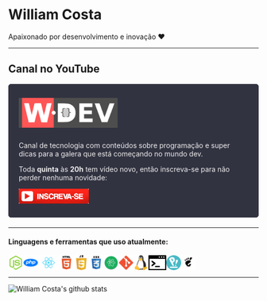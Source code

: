 # William Costa

Apaixonado por desenvolvimento e inovação ❤️

_______

## Canal no YouTube
<div style="border:1px solid #323341; background:#323341; color:#eee; border-radius:5px; padding: 10px 20px; margin-bottom:20px;">
  <br>

  <img height="60" style="margin-bottom:10px;" src="https://raw.githubusercontent.com/william-costa/william-costa/master/src/images/logo-wdev.png">

  Canal de tecnologia com conteúdos sobre programação e super dicas para a galera que está começando no mundo dev.

  Toda **quinta** às **20h** tem vídeo novo, então inscreva-se para não perder nenhuma novidade:

  <a href="https://youtube.com/wdevoficial"><img height="30" src="https://raw.githubusercontent.com/william-costa/william-costa/master/src/images/subscribe-youtube.png"></a>

</div>

_______

#### Linguagens e ferramentas que uso atualmente:

<div style="display:flex; justify-content:flex-start; align-items:center;">
  <img height="30" src="https://raw.githubusercontent.com/william-costa/william-costa/master/src/icons/node.webp" title="NodeJS">

  <img height="30" src="https://raw.githubusercontent.com/william-costa/william-costa/master/src/icons/php.png" title="PHP">

  <img height="30" src="https://raw.githubusercontent.com/william-costa/william-costa/master/src/icons/react.webp" title="React/Reat Native">

  <img height="30" src="https://raw.githubusercontent.com/william-costa/william-costa/master/src/icons/html5.webp" title="HTML">

  <img height="30" src="https://raw.githubusercontent.com/william-costa/william-costa/master/src/icons/js.webp" title="JavaScript">

  <img height="30" src="https://raw.githubusercontent.com/william-costa/william-costa/master/src/icons/css.webp" title="CSS">

  <img height="30" src="https://raw.githubusercontent.com/william-costa/william-costa/master/src/icons/atom.png" title="Atom">

  <img height="30" src="https://raw.githubusercontent.com/william-costa/william-costa/master/src/icons/git.png" title="Git">

  <img height="30" src="https://raw.githubusercontent.com/william-costa/william-costa/master/src/icons/linux.webp" title="Linux <3">

  <img height="30" src="https://raw.githubusercontent.com/william-costa/william-costa/master/src/icons/shell.png" title="Shellscript <3">

  <img height="30" src="https://raw.githubusercontent.com/william-costa/william-costa/master/src/icons/popos.png" title="PopOS">

  <img height="30" src="https://raw.githubusercontent.com/william-costa/william-costa/master/src/icons/gnome.png" title="Gnome Shell">
</div>

_______

![William Costa's github stats](https://github-readme-stats.vercel.app/api?username=william-costa&show_icons=true&hide_border=true)

